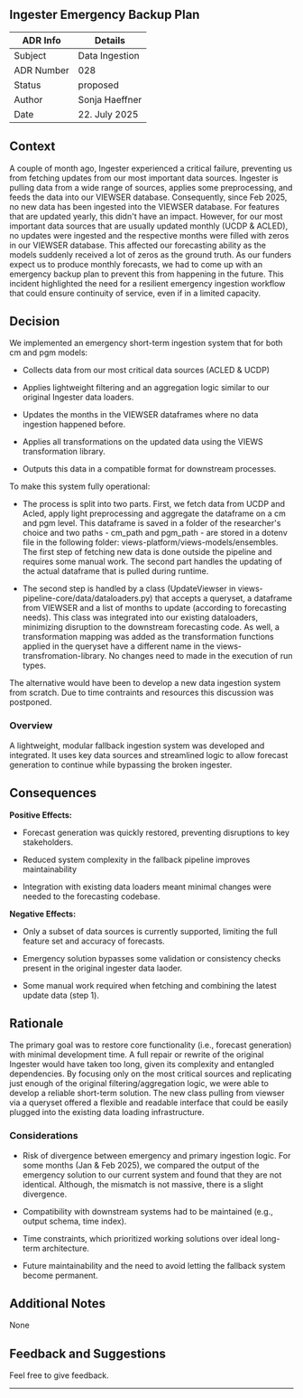 ## Ingester Emergency Backup Plan

| ADR Info            | Details           |
|---------------------|-------------------|
| Subject             | Data Ingestion  |
| ADR Number          | 028   |
| Status              | proposed   |
| Author              | Sonja Haeffner   |
| Date                | 22. July 2025     |

## Context
A couple of month ago, Ingester experienced a critical failure, preventing us from fetching updates from our most important data sources. Ingester is pulling data from a wide range of sources, applies some preprocessing, and feeds the data into our VIEWSER database. Consequently, since Feb 2025, no new data has been ingested into the VIEWSER database. For features that are updated yearly, this didn't have an impact. However, for our most important data sources that are usually updated monthly (UCDP & ACLED), no updates were ingested and the respective months were filled with zeros in our VIEWSER database. This affected our forecasting ability as the models suddenly received a lot of zeros as the ground truth. As our funders expect us to produce monthly forecasts, we had to come up with an emergency backup plan to prevent this from happening in the future. This incident highlighted the need for a resilient emergency ingestion workflow that could ensure continuity of service, even if in a limited capacity.

## Decision
We implemented an emergency short-term ingestion system that for both cm and pgm models:

- Collects data from our most critical data sources (ACLED & UCDP)

- Applies lightweight filtering and an aggregation logic similar to our original Ingester data loaders.

- Updates the months in the VIEWSER dataframes where no data ingestion happened before.

- Applies all transformations on the updated data using the VIEWS transformation library.

- Outputs this data in a compatible format for downstream processes.

To make this system fully operational:

- The process is split into two parts. First, we fetch data from UCDP and Acled, apply light preprocessing and aggregate the dataframe on a cm and pgm level. This dataframe is saved in a folder of the researcher's choice and two paths - cm_path and pgm_path - are stored in a dotenv file in the following folder: views-platform/views-models/ensembles. The first step of fetching new data is done outside the pipeline and requires some manual work. The second part handles the updating of the actual dataframe that is pulled during runtime. 

- The second step is handled by a class (UpdateViewser in views-pipeline-core/data/dataloaders.py) that accepts a queryset, a dataframe from VIEWSER and a list of months to update (according to forecasting needs). This class was integrated into our existing dataloaders, minimizing disruption to the downstream forecasting code. As well, a transformation mapping was added as the transformation functions applied in the queryset have a different name in the views-transfromation-library. No changes need to made in the execution of run types. 

The alternative would have been to develop a new data ingestion system from scratch. Due to time contraints and resources this discussion was postponed.

### Overview
A lightweight, modular fallback ingestion system was developed and integrated. It uses key data sources and streamlined logic to allow forecast generation to continue while bypassing the broken ingester.

## Consequences

**Positive Effects:**
- Forecast generation was quickly restored, preventing disruptions to key stakeholders.

- Reduced system complexity in the fallback pipeline improves maintainability

- Integration with existing data loaders meant minimal changes were needed to the forecasting codebase.

**Negative Effects:**
- Only a subset of data sources is currently supported, limiting the full feature set and accuracy of forecasts.

- Emergency solution bypasses some validation or consistency checks present in the original ingester data laoder.

- Some manual work required when fetching and combining the latest update data (step 1). 

## Rationale
The primary goal was to restore core functionality (i.e., forecast generation) with minimal development time. A full repair or rewrite of the original Ingester would have taken too long, given its complexity and entangled dependencies. By focusing only on the most critical sources and replicating just enough of the original filtering/aggregation logic, we were able to develop a reliable short-term solution. The new class pulling from viewser via a queryset offered a flexible and readable interface that could be easily plugged into the existing data loading infrastructure.

### Considerations
- Risk of divergence between emergency and primary ingestion logic. For some months (Jan & Feb 2025), we compared the output of the emergency solution to our current system and found that they are not identical. Although, the mismatch is not massive, there is a slight divergence. 

- Compatibility with downstream systems had to be maintained (e.g., output schema, time index).

- Time constraints, which prioritized working solutions over ideal long-term architecture.

- Future maintainability and the need to avoid letting the fallback system become permanent.

## Additional Notes
None

## Feedback and Suggestions
Feel free to give feedback.

---
